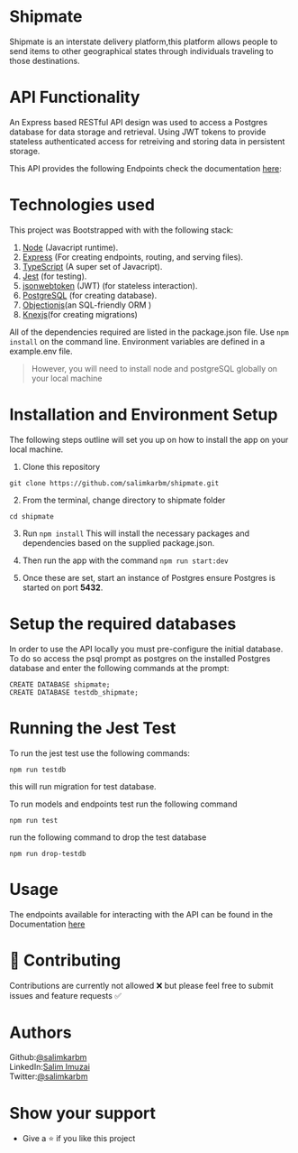 # Shipmate
Shipmate is an interstate delivery platform,this platform allows people to send items to other geographical states through individuals traveling to those destinations.

# API Functionality
An Express based RESTful API design was used to access a Postgres database for data storage and retrieval.
Using JWT tokens to provide stateless authenticated access for retreiving and storing data in persistent storage.

This API provides the following Endpoints check the documentation [here]():


# Technologies used

This project was Bootstrapped with with the following stack:

1. [Node](https://nodejs.org/en/) (Javacript runtime).
2. [Express](https://expressjs.com/) (For creating endpoints, routing, and serving files).
3. [TypeScript](https://www.typescriptlang.org/) (A super set of Javacript).
4. [Jest](https://jestjs.io/) (for testing).
5. [jsonwebtoken](https://jwt.io/) (JWT) (for stateless interaction).
6. [PostgreSQL](https://www.postgresql.org/) (for creating database).
7. [Objectionjs](https://vincit.github.io/objection.js/guide/getting-started.html)(an SQL-friendly ORM )
8. [Knexjs](https://knexjs.org/)(for creating migrations)

All of the dependencies required are listed in the package.json file. Use `npm install` on the command line. Environment variables are defined in a example.env file.

> However, you will need to install node and postgreSQL globally on your local machine


# Installation and Environment Setup

The following steps outline will set you up on how to install the app on your local machine.

1. Clone this repository 

```
git clone https://github.com/salimkarbm/shipmate.git
```
2. From the terminal, change directory to shipmate folder 

```
cd shipmate
```
3. Run `npm install` This will install the necessary packages and dependencies based on the supplied package.json.

4. Then run the app with the command `npm run start:dev`

5. Once these are set, start an instance of Postgres ensure Postgres is started on port **5432**.


# Setup the required databases

In order to use the API locally you must pre-configure the initial database. To do so access the psql prompt as postgres on the installed Postgres database and enter the following commands at the prompt:

```
CREATE DATABASE shipmate;
CREATE DATABASE testdb_shipmate;

```

# Running the Jest Test

To run the jest test use the following commands:

```
npm run testdb
```
this will run migration for test database.

To run models and endpoints test run the following command

```
npm run test
```

run the following command to drop the test database

```
npm run drop-testdb
```

# Usage

The endpoints available for interacting with the API can be found in the Documentation [here]()

# :handshake: Contributing
Contributions are currently not allowed ❌ but please feel free to submit issues and feature requests ✅

# Authors

Github:[@salimkarbm](https://github.com/salimkarbm)\
LinkedIn:[Salim Imuzai](https://www.linkedin.com/in/salimkarbm/)\
Twitter:[@salimkarbm](https://twitter.com/salimkarbm)

# Show your support

   - Give a :star: if you like this project